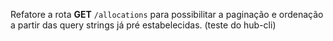 Refatore a rota **GET** `/allocations` para possibilitar a paginação e ordenação a partir das query strings já pré estabelecidas. (teste do hub-cli)